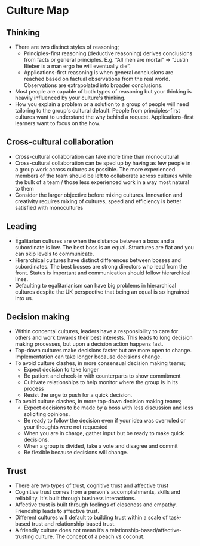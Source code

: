# Culture Map

## Thinking

* There are two distinct styles of reasoning;
    * Principles-first reasoning (deductive reasoning) derives conclusions from facts or general principles. E.g. “All men are mortal” => “Justin Bieber is a man ergo he will eventually die”. 
    * Applications-first reasoning is when general conclusions are reached based on factual observations from the real world. Observations are extrapolated into broader conclusions.
* Most people are capable of both types of reasoning but your thinking is heavily influenced by your culture's thinking.
* How you explain a problem or a solution to a group of people will need tailoring to the group's cultural default. People from principles-first cultures want to understand the why behind a request. Applications-first learners want to focus on the how.

## Cross-cultural collaboration

* Cross-cultural collaboration can take more time than monocultural
* Cross-cultural collaboration can be sped up by having as few people in a group work across cultures as possible. The more experienced members of the team should be left to collaborate across cultures while the bulk of a team / those less experienced work in a way most natural to them
* Consider the larger objective before mixing cultures. Innovation and creativity requires mixing of cultures, speed and efficiency is better satisfied with monocultures

## Leading

* Egalitarian cultures are when the distance between a boss and a subordinate is low. The best boss is an equal. Structures are flat and you can skip levels to communicate.
* Hierarchical cultures have distinct differences between bosses and subordinates. The best bosses are strong directors who lead from the front. Status is important and communication should follow hierarchical lines.
* Defaulting to egalitarianism can have big problems in hierarchical cultures despite the UK perspective that being an equal is so ingrained into us.

## Decision making

* Within concental cultures, leaders have a responsibility to care for others and work towards their best interests. This leads to long decision making processes, but upon a decision action happens fast.
* Top-down cultures make decisions faster but are more open to change. Implementation can take longer because decisions change.
* To avoid culture clashes, in more consensual decision making teams;
    * Expect decision to take longer
    * Be patient and check-in with counterparts to show commitment
    * Cultivate relationships to help monitor where the group is in its process
    * Resist the urge to push for a quick decision.
* To avoid culture clashes, in more top-down decision making teams;
    * Expect decisions to be made by a boss with less discussion and less soliciting opinions.
    * Be ready to follow the decision even if your idea was overruled or your thoughts were not requested
    * When you are in charge, gather input but be ready to make quick decisions.
    * When a group is divided, take a vote and disagree and commit
    * Be flexible because decisions will change.

## Trust

* There are two types of trust, cognitive trust and affective trust
* Cognitive trust comes from a person's accomplishments, skills and reliability. It's built through business interactions.
* Affective trust is built through feelings of closeness and empathy. Friendship leads to affective trust.
* Different cultures will default to building trust within a scale of task-based trust and relationship-based trust.
* A friendly culture does not mean it’s a relationship-based/affective-trusting culture. The concept of a peach vs coconut. 
